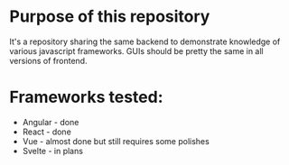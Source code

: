 # Purpose of this repository

It's a repository sharing the same backend to demonstrate knowledge of various javascript frameworks. GUIs should be
pretty the same in all versions of frontend.

# Frameworks tested:

- Angular - done
- React - done
- Vue - almost done but still requires some polishes
- Svelte - in plans
